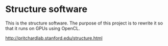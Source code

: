 Structure software
==================
This is the structure software. The purpose of this project is
to rewrite it so that it runs on GPUs using OpenCL.

http://pritchardlab.stanford.edu/structure.html


